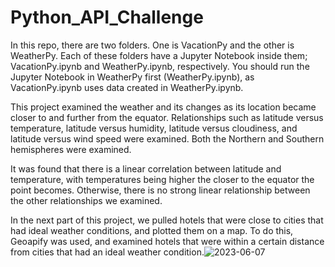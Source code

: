 # Python_API_Challenge

In this repo, there are two folders. One is VacationPy and the other is WeatherPy.  Each of these folders have a Jupyter Notebook inside them; VacationPy.ipynb and WeatherPy.ipynb, respectively. You should run the Jupyter Notebook in WeatherPy first (WeatherPy.ipynb), as VacationPy.ipynb uses data created in WeatherPy.ipynb.

This project examined the weather and its changes as its location became closer to and further from the equator.  Relationships such as latitude versus temperature, latitude versus humidity, latitude versus cloudiness, and latitude versus wind speed were examined.  Both the Northern and Southern hemispheres were examined. 

It was found that there is a linear correlation between latitude and temperature, with temperatures being higher the closer to the equator the point becomes.  Otherwise, there is no strong linear relationship between the other relationships we examined.

In the next part of this project, we pulled hotels that were close to cities that had ideal weather conditions, and plotted them on a map.  To do this, Geoapify was used, and examined hotels that were within a certain distance from cities that had an ideal weather condition.![2023-06-07](https://github.com/aliciahlavac/Python_API_Challenge/assets/127240852/03ce6242-e3f6-46bd-9a29-70b57aad7067)
